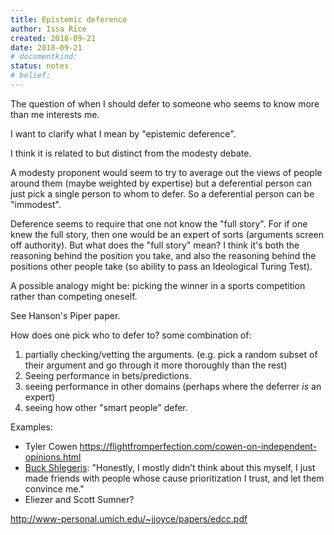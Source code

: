 ```yaml
---
title: Epistemic deference
author: Issa Rice
created: 2018-09-21
date: 2018-09-21
# documentkind:
status: notes
# belief:
---
```


The question of when I should defer to someone who seems to know more than me
interests me.

I want to clarify what I mean by "epistemic deference".

I think it is related to but distinct from the modesty debate.

A modesty proponent would seem to try to average out the views of people around
them (maybe weighted by expertise) but a deferential person can just pick a
single person to whom to defer.
So a deferential person can be "immodest".

Deference seems to require that one not know the "full story". For if one knew
the full story, then one would be an expert of sorts (arguments screen off
authority).
But what does the "full story" mean? I think it's both the reasoning behind the
position you take, and also the reasoning behind the positions other people
take (so ability to pass an Ideological Turing Test).

A possible analogy might be: picking the winner in a sports competition rather
than competing oneself.

See Hanson's Piper paper.

How does one pick who to defer to? some combination of:

1. partially checking/vetting the arguments. (e.g. pick a random subset of
   their argument and go through it more thoroughly than the rest)
2. Seeing performance in bets/predictions.
3. seeing performance in other domains (perhaps where the deferrer _is_ an expert)
4. seeing how other "smart people" defer.

Examples:

- Tyler Cowen <https://flightfromperfection.com/cowen-on-independent-opinions.html>
- [Buck Shlegeris](http://shlegeris.com/2016/05/24/mistakes): "Honestly, I
  mostly didn’t think about this myself, I just made friends with people whose
  cause prioritization I trust, and let them convince me."
- Eliezer and Scott Sumner?

<http://www-personal.umich.edu/~jjoyce/papers/edcc.pdf>
